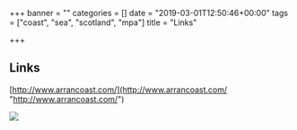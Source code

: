 +++
banner = ""
categories = []
date = "2019-03-01T12:50:46+00:00"
tags = ["coast", "sea", "scotland", "mpa"]
title = "Links"

+++
## Links

[http://www.arrancoast.com/](http://www.arrancoast.com/ "http://www.arrancoast.com/")

![](https://www.arrancoast.com/wp-content/uploads/2018/06/coast150.jpg)